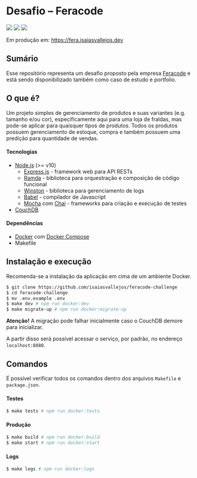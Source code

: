 # Desafio – Feracode

![](https://img.shields.io/github/package-json/v/isaiasvallejos/feracode-challenge.svg) ![](https://img.shields.io/github/license/isaiasvallejos/feracode-challenge.svg) ![](https://img.shields.io/github/languages/top/isaiasvallejos/feracode-challenge.svg?&color=yellow)

Em produção em: https://fera.isaiasvallejos.dev

## Sumário

Esse repositório representa um desafio proposto pela empresa [Feracode](https://feracode.com/) e está sendo disponibilizado também como caso de estudo e portfolio.

## O que é?

Um projeto simples de gerenciamento de produtos e suas variantes (e.g. tamanho e/ou cor), especificamente aqui para uma loja de fraldas, mas pode-se aplicar para quaisquer tipos de produtos.
Todos os produtos possuem gerenciamento de estoque, compra e também possuem uma predição para quantidade de vendas.

#### Tecnologias

- [Node.js](https://nodejs.org) (>= v10)
  - [Express.js](https://expressjs.com) - framework web para API RESTs
  - [Ramda](https://ramdajs.com) - biblioteca para orquestração e composição de código funcional
  - [Winston](https://github.com/winstonjs/winston) - biblioteca para gerenciamento de logs
  - [Babel](https://babeljs.io/) - compilador de Javascript
  - [Mocha](https://mochajs.org/) com [Chai](https://www.chaijs.com/) - frameworks para criação e execução de testes
- [CouchDB](http://couchdb.apache.org/)

#### Dependências

- [Docker](https://www.docker.com/) com [Docker Compose](https://docs.docker.com/compose/)
- Makefile

## Instalação e execução

Recomenda-se a instalação da aplicação em cima de um ambiente Docker.

```sh
$ git clone https://github.com/isaiasvallejos/feracode-challenge
$ cd feracode-challenge
$ mv .env.example .env
$ make dev # npm run docker:dev
$ make migrate-up # npm run docker:migrate-up
```

**Atenção!** A migração pode falhar inicialmente caso o CouchDB demore para inicializar.

A partir disso será possível acessar o serviço, por padrão, no endereço `localhost:8080`.

## Comandos

É possível verificar todos os comandos dentro dos arquivos `Makefile` e `package.json`.

#### Testes

```sh
$ make tests # npm run docker:tests
```

#### Produção

```sh
$ make build # npm run docker:build
$ make start # npm run docker:start
```

#### Logs

```sh
$ make logs # npm run docker:logs
```
